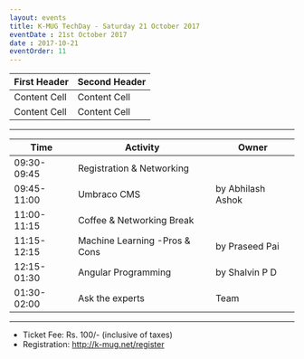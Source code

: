 ```yaml
---
layout: events
title: K-MUG TechDay - Saturday 21 October 2017
eventDate : 21st October 2017
date : 2017-10-21
eventOrder: 11
---
```

| First Header  | Second Header |
| ------------- | ------------- |
| Content Cell  | Content Cell  |
| Content Cell  | Content Cell  |

---
|Time|Activity|Owner|
|----|--------|-----|
| 09:30-09:45 | Registration & Networking     |                   |
| 09:45-11:00 | Umbraco CMS                   | by Abhilash Ashok |
| 11:00-11:15 | Coffee & Networking Break     |                   |
| 11:15-12:15 | Machine Learning -Pros & Cons | by Praseed Pai    |
| 12:15-01:30 | Angular Programming           | by Shalvin P D    |
| 01:30-02:00 | Ask the experts               | Team                  |
---
- Ticket Fee: Rs. 100/- (inclusive of taxes)
- Registration: http://k-mug.net/register
